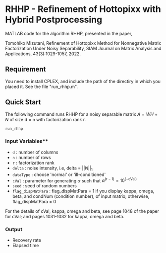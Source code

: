 # RHHP - Refinement of Hottopixx with Hybrid Postprocessing
MATLAB code for the algorithm RHHP, presented in the paper, 

Tomohiko Mizutani, Refinement of Hottopixx Method for Nonnegative Matrix Factorization Under Noisy Separability, SIAM Journal on Matrix Analysis and Applications, 43(3):1029-1057, 2022.

## Requirement
You need to install CPLEX, and include the path of the directiry in which you placed it. See the file "run_rhhp.m".

## Quick Start
The following command runs RHHP for a noisy separable matrix  $A = W H + N$ of size d $\times$ n with factorization rank r.


```bash
run_rhhp
```

### Input Variables**
- ``d`` : number of columns  
- ``n`` : number of rows
- ``r`` : factorization rank
- ``delta`` : noise intensity, i.e, delta = $||N||_1$
- ``dataType`` : choose 'normal' or 'ill-conditioned'
- ``cVal`` : parameter for generating $\alpha$ such that 
                     $\alpha^{(\text{r}-1)} = 10^{(-\text{cVal})}$
- ``seed`` : seed of random numbers
- ``flag_dispMatPara`` : flag_dispMatPara = 1 if you display kappa, omega, beta, and condNum (condition number), of input matrix; otherwise, flag_dispMatPara = 0

For the details of cVal, kappa, omega and beta, see page 1048 of the paper for cVal; and pages 1031-1032 for kappa, omega and beta.

### Output
- Recovery rate
- Elapsed time
